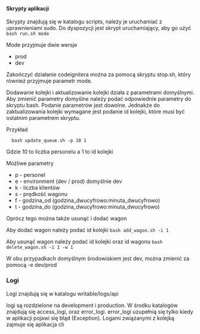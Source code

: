 #### Skrypty aplikacji
Skrypty znajdują się w katalogu scripts, należy je uruchamiać z uprawnieniami sudo.
Do dyspozycji jest skrypt uruchamiający, aby go użyć `bash run.sh mode`
  
Mode przyjmuje dwie wersje

  - prod
  - dev

Zakończyć działanie codeignitera można za pomocą skryptu stop.sh, który również przyjmuje parametr mode.

Dodawanie kolejki i aktualizowanie kolejki działa z parametrami domyślnymi.
Aby zmienić parametry domyślne należy podać odpowiednie parametry do skryptu bash.
Podanie parametrów jest dowolne. Jednakże do zaktualizowania kolejki wymagane jest podanie id kolejki, które musi być ostatnim parametrem skryptu.

Przykład

      bash update_queue.sh -p 10 1

  Gdzie 10 to liczba personelu a 1 to id kolejki

Możliwe parametry

  - p - personel
  - e - environment (dev / prod) domyślnie dev
  - k - liczba klientów
  - s - prędkość wagonu
  - f - godzina_od (godzina_dwucyfrowo:minuta_dwucyfrowo)
  - t - godzina_do (godzina_dwucyfrowo:minuta_dwucyfrowo)

Oprócz tego można także usunąć i dodać wagon

Aby dodać wagon należy podać id kolejki `bash add_wagon.sh -i 1`

Aby usunąć wagon należy podać id kolejki oraz id wagonu `bash delete_wagon.sh -i 1 -w 1`

W obu przypadkach domyślnym środowiskiem jest dev, można zmienić za pomocą -e dev/prod

### Logi
Logi znajdują się w katalogu writable/logs/api

logi są rozdzielone na development i production. W środku katalogów znajdują się access_logi, oraz error_logi. error_logi uzupełnią się tylko kiedy w aplikacji pojawi się błąd (Exception). Logami związanymi z kolejką zajmuje się aplikacja cli
